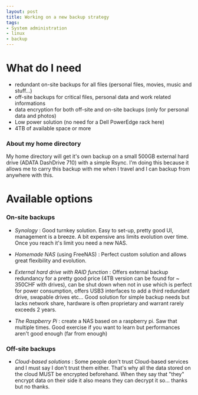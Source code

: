 ```yaml
---
layout: post
title: Working on a new backup strategy
tags:
- System administration
- linux
- backup
---
```

# What do I need
- redundant on-site backups for all files (personal files, movies, music and stuff...)
- off-site backups for critical files, personal data and work related informations
- data encryption for both off-site and on-site backups (only for personal data and photos)
- Low power solution (no need for a Dell PowerEdge rack here)
- 4TB of available space or more

### About my home directory
My home directory will get it's own backup on a small 500GB external hard drive (ADATA DashDrive 710) with a simple Rsync. I'm doing this because it allows me to carry this backup with me when I travel and I can backup from anywhere with this.

# Available options

### On-site backups

- _Synology_ : Good turnkey solution. Easy to set-up, pretty good UI, management is a breeze. A bit expensive ans limits evolution over time. Once you reach it's limit you need a new NAS.

- _Homemade NAS_ (using FreeNAS) : Perfect custom solution and allows great flexibility and evolution.

- _External hard drive with RAID function_ : Offers external backup redundancy for a pretty good price (4TB version can be found for ~ 350CHF with drives), can be shut down when not in use which is perfect for power consumption, offers USB3 interfaces to add a third redundant drive, swapable drives etc... Good solution for simple backup needs but lacks network share, hardware is often proprietary and warrant rarely exceeds 2 years.

- _The Raspberry Pi_ : create a NAS based on a raspberry pi. Saw that multiple times. Good exercise if you want to learn but performances aren't good enough (far from enough)

### Off-site backups

- _Cloud-based solutions_ : Some people don't trust Cloud-based services and I must say I don't trust them either. That's why all the data stored on the cloud MUST be encrypted beforehand. When they say that "they" encrypt data on their side it also means they can decrypt it so... thanks but no thanks.
